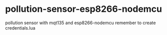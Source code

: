 # pollution-sensor-esp8266-nodemcu

pollution sensor with mqt135 and esp8266-nodemcu
remember to create credentials.lua
